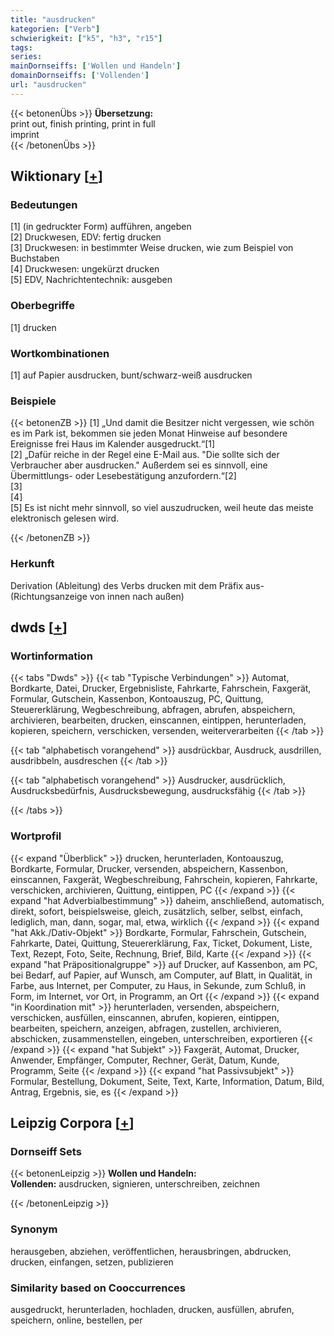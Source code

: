 ```yaml
---
title: "ausdrucken"
kategorien: ["Verb"]
schwierigkeit: ["k5", "h3", "r15"]
tags:
series:
mainDornseiffs: ['Wollen und Handeln']
domainDornseiffs: ['Vollenden']
url: "ausdrucken"
---
```


{{< betonenÜbs >}}
**Übersetzung:**  
print out, finish printing, print in full  
imprint  
{{< /betonenÜbs >}}

## Wiktionary [[+](https://de.wiktionary.org/wiki/ausdrucken)]

### Bedeutungen
[1] (in gedruckter Form) aufführen, angeben  
[2] Druckwesen, EDV: fertig drucken  
[3] Druckwesen: in bestimmter Weise drucken, wie zum Beispiel von Buchstaben  
[4] Druckwesen: ungekürzt drucken  
[5] EDV, Nachrichtentechnik: ausgeben  

### Oberbegriffe
[1] drucken  

### Wortkombinationen
[1] auf Papier ausdrucken, bunt/schwarz-weiß ausdrucken  

### Beispiele
{{< betonenZB >}}
[1] „Und damit die Besitzer nicht vergessen, wie schön es im Park ist, bekommen sie jeden Monat Hinweise auf besondere Ereignisse frei Haus im Kalender ausgedruckt.“[1]  
[2] „Dafür reiche in der Regel eine E-Mail aus. "Die sollte sich der Verbraucher aber ausdrucken." Außerdem sei es sinnvoll, eine Übermittlungs- oder Lesebestätigung anzufordern.“[2]  
[3]  
[4]  
[5] Es ist nicht mehr sinnvoll, so viel auszudrucken, weil heute das meiste elektronisch gelesen wird.  

{{< /betonenZB >}}
### Herkunft
Derivation (Ableitung) des Verbs drucken mit dem Präfix aus- (Richtungsanzeige von innen nach außen)  



## dwds [[+](https://www.dwds.de/wb/ausdrucken)]

### Wortinformation
{{< tabs "Dwds" >}}
{{< tab "Typische Verbindungen" >}}
Automat, Bordkarte, Datei, Drucker, Ergebnisliste, Fahrkarte, Fahrschein, Faxgerät, Formular, Gutschein, Kassenbon, Kontoauszug, PC, Quittung, Steuererklärung, Wegbeschreibung, abfragen, abrufen, abspeichern, archivieren, bearbeiten, drucken, einscannen, eintippen, herunterladen, kopieren, speichern, verschicken, versenden, weiterverarbeiten
{{< /tab >}}

{{< tab "alphabetisch vorangehend" >}}
ausdrückbar, Ausdruck, ausdrillen, ausdribbeln, ausdreschen
{{< /tab >}}

{{< tab "alphabetisch vorangehend" >}}
Ausdrucker, ausdrücklich, Ausdrucksbedürfnis, Ausdrucksbewegung, ausdrucksfähig
{{< /tab >}}

{{< /tabs >}}

### Wortprofil
{{< expand "Überblick" >}} drucken, herunterladen, Kontoauszug, Bordkarte, Formular, Drucker, versenden, abspeichern, Kassenbon, einscannen, Faxgerät, Wegbeschreibung, Fahrschein, kopieren, Fahrkarte, verschicken, archivieren, Quittung, eintippen, PC {{< /expand >}}
{{< expand "hat Adverbialbestimmung" >}} daheim, anschließend, automatisch, direkt, sofort, beispielsweise, gleich, zusätzlich, selber, selbst, einfach, lediglich, man, dann, sogar, mal, etwa, wirklich {{< /expand >}}
{{< expand "hat Akk./Dativ-Objekt" >}} Bordkarte, Formular, Fahrschein, Gutschein, Fahrkarte, Datei, Quittung, Steuererklärung, Fax, Ticket, Dokument, Liste, Text, Rezept, Foto, Seite, Rechnung, Brief, Bild, Karte {{< /expand >}}
{{< expand "hat Präpositionalgruppe" >}} auf Drucker, auf Kassenbon, am PC, bei Bedarf, auf Papier, auf Wunsch, am Computer, auf Blatt, in Qualität, in Farbe, aus Internet, per Computer, zu Haus, in Sekunde, zum Schluß, in Form, im Internet, vor Ort, in Programm, an Ort {{< /expand >}}
{{< expand "in Koordination mit" >}} herunterladen, versenden, abspeichern, verschicken, ausfüllen, einscannen, abrufen, kopieren, eintippen, bearbeiten, speichern, anzeigen, abfragen, zustellen, archivieren, abschicken, zusammenstellen, eingeben, unterschreiben, exportieren {{< /expand >}}
{{< expand "hat Subjekt" >}} Faxgerät, Automat, Drucker, Anwender, Empfänger, Computer, Rechner, Gerät, Datum, Kunde, Programm, Seite {{< /expand >}}
{{< expand "hat Passivsubjekt" >}} Formular, Bestellung, Dokument, Seite, Text, Karte, Information, Datum, Bild, Antrag, Ergebnis, sie, es {{< /expand >}}

## Leipzig Corpora [[+](https://corpora.uni-leipzig.de/en/res?word=ausdrucken&corpusId=deu_newscrawl-public_2018)]

### Dornseiff Sets
{{< betonenLeipzig >}}
**Wollen und Handeln:**  
**Vollenden:** ausdrucken, signieren, unterschreiben, zeichnen  

{{< /betonenLeipzig >}}

### Synonym
herausgeben, abziehen, veröffentlichen, herausbringen, abdrucken, drucken, einfangen, setzen, publizieren


### Similarity based on Cooccurrences
ausgedruckt, herunterladen, hochladen, drucken, ausfüllen, abrufen, speichern, online, bestellen, per

